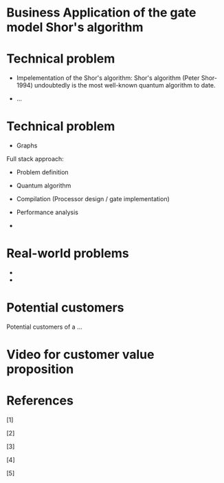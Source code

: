 # Business Application of the gate model Shor's algorithm

# Technical problem

- Impelementation of the Shor's algorithm:
Shor's algorithm (Peter Shor-1994) undoubtedly is the most well-known quantum algorithm to date. 

- ...


# Technical problem

- Graphs

Full stack approach:

- Problem definition

- Quantum algorithm

- Compilation (Processor design / gate implementation)

- Performance analysis
- 

# Real-world problems
-
-

# Potential customers

Potential customers of a ...

# Video for customer value proposition


# References

[1]

[2]

[3]

[4]

[5]
